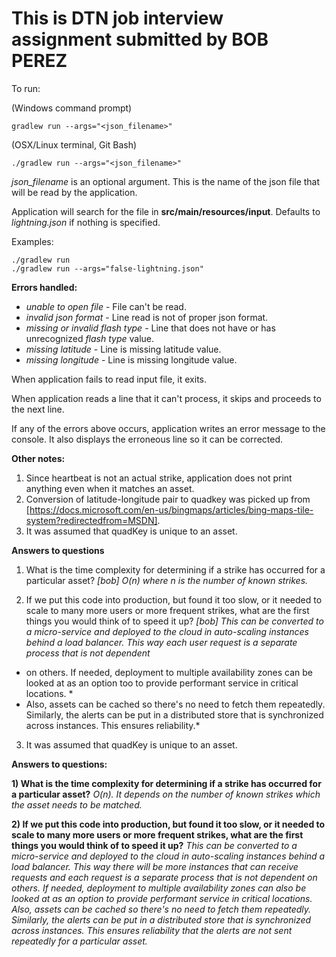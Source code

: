 # This is DTN job interview assignment submitted by BOB PEREZ

To run:

(Windows command prompt)
```
gradlew run --args="<json_filename>"
```
(OSX/Linux terminal, Git Bash)
```
./gradlew run --args="<json_filename>"
```

*json_filename* is an optional argument. This is the name of the json file that will be read by the application.

Application will search for the file in **src/main/resources/input**. Defaults to *lightning.json* if nothing is specified.

Examples:
```
./gradlew run
./gradlew run --args="false-lightning.json"
```

**Errors handled:**
* *unable to open file* - File can't be read.
* *invalid json format* - Line read is not of proper json format.
* *missing or invalid flash type* - Line that does not have or has unrecognized *flash type* value.
* *missing latitude* - Line is missing latitude value.
* *missing longitude* - Line is missing longitude value.

When application fails to read input file, it exits.

When application reads a line that it can't process, it skips and proceeds to the next line.

If any of the errors above occurs, application writes an error message to the console. It also
displays the erroneous line so it can be corrected.

**Other notes:**
1) Since heartbeat is not an actual strike, application does not print anything even when it matches an asset.
2) Conversion of latitude-longitude pair to quadkey was picked up from [https://docs.microsoft.com/en-us/bingmaps/articles/bing-maps-tile-system?redirectedfrom=MSDN].
3) It was assumed that quadKey is unique to an asset.

**Answers to questions**
1) What is the time complexity for determining if a strike has occurred for a particular asset?
*[bob] O(n) where n is the number of known strikes.*
    
3) If we put this code into production, but found it too slow, or it needed to scale to many more users or more frequent strikes, what are the first things you would think of to speed it up?
*[bob] This can be converted to a micro-service and deployed to the cloud in auto-scaling instances behind a load balancer. This way each user request is a separate process that is not dependent* 
* on others. If needed, deployment to multiple availability zones can be looked at as an option too to provide performant service in critical locations. *
* Also, assets can be cached so there's no need to fetch them repeatedly. Similarly, the alerts can be put in a distributed store that is synchronized across instances. This ensures reliability.*
3) It was assumed that quadKey is unique to an asset.

**Answers to questions:**

**1) What is the time complexity for determining if a strike has occurred for a particular asset?**
*O(n). It depends on the number of known strikes which the asset needs to be matched.*
    
**2) If we put this code into production, but found it too slow, or it needed to scale to many more users or more frequent strikes, what are the first things you would think of to speed it up?**
*This can be converted to a micro-service and deployed to the cloud in auto-scaling instances behind a load balancer. This way there will be more instances that can receive requests and each request is a separate process that is not dependent on others. If needed, deployment to multiple availability zones can also be looked at as an option to provide performant service in critical locations. Also, assets can be cached so there's no need to fetch them repeatedly. Similarly, the alerts can be put in a distributed store that is synchronized across instances. This ensures reliability that the alerts are not sent repeatedly for a particular asset.*
